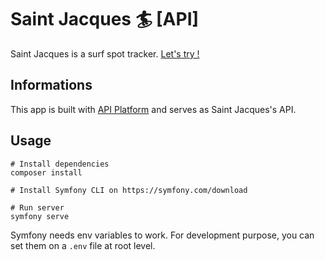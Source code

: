 # Saint Jacques 🏄 [API]

Saint Jacques is a surf spot tracker. [Let's try !](http://antoinechassagne.github.io/saint-jacques)

## Informations

This app is built with [API Platform](https://api-platform.com/) and serves as Saint Jacques's API.

## Usage

```
# Install dependencies
composer install

# Install Symfony CLI on https://symfony.com/download

# Run server
symfony serve
```

Symfony needs env variables to work. For development purpose, you can set them on a `.env` file at root level.
